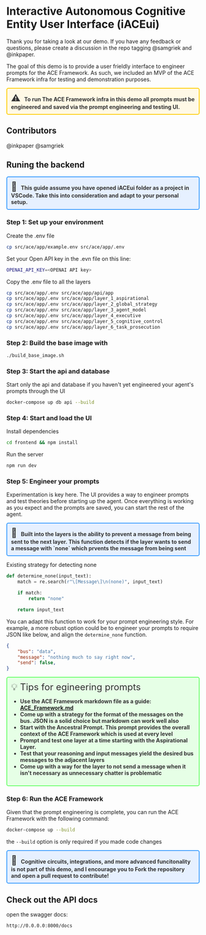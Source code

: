 # Interactive Autonomous Cognitive Entity User Interface (iACEui)

Thank you for taking a look at our demo. If you have any feedback or questions, please create a discussion in the repo tagging @samgriek and @inkpaper.

The goal of this demo is to provide a user frieldly interface to engineer prompts for the ACE Framework. As such, we included an MVP of the ACE Framework infra for testing and demonstration purposes.

<div style="background-color: #fff9e6; color: #333; border: 2px solid #ffcc00; border-radius: 5px; padding: 10px; font-weight: bold;">
  <span style="font-size: 24px; margin-right: 10px;">⚠️</span>To run The ACE Framework infra in this demo all prompts must be engineered and saved via the prompt engineering and testing UI.
</div>

## Contributors

@inkpaper
@samgriek

## Runing the backend

<div style="background-color: #e6f0ff; color: #333; border: 2px solid #3399ff; border-radius: 5px; padding: 10px; font-weight: bold;">
  <span style="font-size: 24px; margin-right: 10px;">📘</span>This guide assume you have opened iACEui folder as a project in VSCode. Take this into consideration and adapt to your personal setup.
</div>

### Step 1: Set up your environment

Create the .env file

```bash
cp src/ace/app/example.env src/ace/app/.env
```

Set your Open API key in the .evn file on this line:

```bash
OPENAI_API_KEY=<OPENAI API key>
```

Copy the .env file to all the layers

```bash
cp src/ace/app/.env src/ace/app/api/app
cp src/ace/app/.env src/ace/app/layer_1_aspirational
cp src/ace/app/.env src/ace/app/layer_2_global_strategy
cp src/ace/app/.env src/ace/app/layer_3_agent_model
cp src/ace/app/.env src/ace/app/layer_4_executive
cp src/ace/app/.env src/ace/app/layer_5_cognitive_control
cp src/ace/app/.env src/ace/app/layer_6_task_prosecution
```

### Step 2: Build the base image with

```bash
./build_base_image.sh
```

### Step 3: Start the api and database

Start only the api and database if you haven't yet engineered your agent's prompts through the UI

```bash
docker-compose up db api --build
```

### Step 4: Start and load the UI

Install dependencies

```bash
cd frontend && npm install
```

Run the server

```bash
npm run dev
```

### Step 5: Engineer your prompts

Experimentation is key here. The UI provides a way to engineer prompts and test theories before starting up the agent. Once everything is working as you expect and the prompts are saved, you can start the rest of the agent.

<div style="background-color: #e6f0ff; color: #333; border: 2px solid #3399ff; border-radius: 5px; padding: 10px; font-weight: bold;">
  <span style="font-size: 24px; margin-right: 10px;">📘</span>Built into the layers is the ability to prevent a message from being sent to the next layer.  This function detects if the layer wants to send a message with `none` which prvents the message from being sent
</div>

Existing strategy for detecting none

```python
def determine_none(input_text):
    match = re.search(r"\[Message\]\n(none)", input_text)

    if match:
        return "none"

    return input_text
```

You can adapt this function to work for your prompt engineering style. For example, a more robust option could be to engineer your prompts to require JSON like below, and align the `determine_none` function.

```json
{
    "bus": "data",
    "message": "nothing much to say right now",
    "send": false,
}
```

<div style="background-color: #e6ffe6; color: #333; border: 2px solid #66ff66; border-radius: 5px; padding: 10px;">
  <span style="font-size: 24px; margin-right: 10px;">💡 Tips for egineering prompts</span>
  <ul style="font-weight: bold;">
    <li>Use the ACE Framework markdown file as a guide: <a href="https://github.com/daveshap/ACE_Framework/blob/main/ACE_Framework.md">ACE_Framework.md</a></li>
    <li>Come up with a strategy for the format of the messages on the bus. JSON is a solid choice but markdown can work well also</li>
    <li>Start with the Ancestral Prompt.  This prompt provides the overall context of the ACE Framework which is used at every level</li>
    <li>Prompt and test one layer at a time starting with the Aspirational Layer.</li>
    <li>Test that your reasoning and input messages yield the desired bus messages to the adjacent layers</li>
    <li>Come up with a way for the layer to not send a message when it isn't necessary as unnecessary chatter is problematic</li>
  </ul>
</div>

### Step 6: Run the ACE Framework

Given that the prompt engineering is complete, you can run the ACE Framework with the following command:

```bash
docker-compose up --build
```

the `--build` option is only required if you made code changes

<div style="background-color: #e6f0ff; color: #333; border: 2px solid #3399ff; border-radius: 5px; padding: 10px; font-weight: bold;">
  <span style="font-size: 24px; margin-right: 10px;">📘</span>Cognitive circuits, integrations, and more advanced funcitonality is not part of this demo, and I encourage you to Fork the repository and open a pull request to contribute!
</div>

## Check out the API docs

open the swagger docs:

```bash
http://0.0.0.0:8000/docs
```
